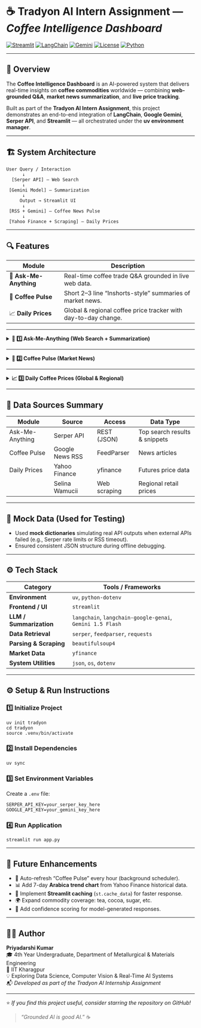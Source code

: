 # ☕ Tradyon AI Intern Assignment — *Coffee Intelligence Dashboard*

[![Streamlit](https://img.shields.io/badge/Built%20with-Streamlit-FF4B4B?logo=streamlit)](https://streamlit.io/)
[![LangChain](https://img.shields.io/badge/Powered%20by-LangChain-02A095?logo=chainlink)](https://www.langchain.com/)
[![Gemini](https://img.shields.io/badge/LLM-Gemini%201.5%20Flash-4285F4?logo=google)](https://ai.google.dev/)
[![License](https://img.shields.io/badge/License-MIT-green.svg)](#)
[![Python](https://img.shields.io/badge/Python-3.10+-blue?logo=python)](https://www.python.org/)

---

## 🧭 Overview
The **Coffee Intelligence Dashboard** is an AI-powered system that delivers real-time insights on **coffee commodities** worldwide — combining **web-grounded Q&A**, **market news summarization**, and **live price tracking**.

Built as part of the **Tradyon AI Intern Assignment**, this project demonstrates an end-to-end integration of **LangChain**, **Google Gemini**, **Serper API**, and **Streamlit** — all orchestrated under the **uv environment manager**.

---

## 🏗️ System Architecture
```
User Query / Interaction
      ↓
  [Serper API] — Web Search
      ↓
 [Gemini Model] — Summarization
      ↓
     Output → Streamlit UI
      ↓
 [RSS + Gemini] — Coffee News Pulse
      ↓
 [Yahoo Finance + Scraping] — Daily Prices
```

---

## 🔍 Features

| Module | Description |
|--------|--------------|
| 💬 **Ask-Me-Anything** | Real-time coffee trade Q&A grounded in live web data. |
| 📰 **Coffee Pulse** | Short 2–3 line “Inshorts-style” summaries of market news. |
| 📈 **Daily Prices** | Global & regional coffee price tracker with day-to-day change. |

---

<details>
<summary><b>💬 1️⃣ Ask-Me-Anything (Web Search + Summarization)</b></summary>

**Objective:**  
Enable users to ask natural-language questions like  
> *“What’s the current Arabica price in Brazil?”*  
and get concise, data-grounded summaries.

**Approach:**
1. Query → sent to **Serper API** for web search.  
2. Top 5 snippets (title + URL + content) are formatted using a **LangChain PromptTemplate**.  
3. Passed to **Gemini 2.0 Flash** for summarization & citation.  
4. Displayed instantly in Streamlit chat interface.

**Tech Stack:** `LangChain`, `Serper API`, `Gemini-1.5-Flash`
</details>

---

<details>
<summary><b>📰 2️⃣ Coffee Pulse (Market News)</b></summary>

**Objective:**  
Deliver real-time updates on global coffee trends in short summaries.

**Approach:**
- Fetches coffee-related news via **Google News RSS** (`feedparser`).
- Summarizes each story using **Gemini** into 2–3 factual lines.
- Displays *title + short summary + source link*.

**Example Output:**
> ☕ *Arabica futures rose 3% amid drought in Brazil reducing output.*  
> [Source: Bloomberg]

**Tech Stack:** `feedparser`, `langchain-google-genai`, `Gemini`
</details>

---

<details>
<summary><b>📈 3️⃣ Daily Coffee Prices (Global & Regional)</b></summary>

**Objective:**  
Track daily coffee prices from credible international and regional markets.

**Sources Used:**
| Market | Data Source | Method |
|--------|--------------|--------|
| **Global Arabica (ICE Futures)** | Yahoo Finance (`KC=F`) | `yfinance` |
| **Brazil Retail Coffee** | Selina Wamucii | Web scraping (BeautifulSoup) |
| **Vietnam Retail Coffee** | Selina Wamucii | Web scraping (BeautifulSoup) |

**Displayed Data:**  
- Current price (USD/lb)  
- Daily change (+/- %)  
- Retail ranges in BRL/kg and VND/kg

**Tech Stack:** `yfinance`, `beautifulsoup4`, `requests`
</details>

---

## 🧠 Data Sources Summary

| Module | Source | Access | Data Type |
|--------|---------|--------|-----------|
| Ask-Me-Anything | Serper API | REST (JSON) | Top search results & snippets |
| Coffee Pulse | Google News RSS | FeedParser | News articles |
| Daily Prices | Yahoo Finance | yfinance | Futures price data |
|  | Selina Wamucii | Web scraping | Regional retail prices |

---

## 🧪 Mock Data (Used for Testing)
- Used **mock dictionaries** simulating real API outputs when external APIs failed (e.g., Serper rate limits or RSS timeout).
- Ensured consistent JSON structure during offline debugging.

---

## ⚙️ Tech Stack

| Category | Tools / Frameworks |
|-----------|--------------------|
| **Environment** | `uv`, `python-dotenv` |
| **Frontend / UI** | `streamlit` |
| **LLM / Summarization** | `langchain`, `langchain-google-genai`, `Gemini 1.5 Flash` |
| **Data Retrieval** | `serper`, `feedparser`, `requests` |
| **Parsing & Scraping** | `beautifulsoup4` |
| **Market Data** | `yfinance` |
| **System Utilities** | `json`, `os`, `dotenv` |

---

## ⚙️ Setup & Run Instructions

### 1️⃣ Initialize Project
```
uv init tradyon
cd tradyon
source .venv/bin/activate
```

### 2️⃣ Install Dependencies
```
uv sync
```

### 3️⃣ Set Environment Variables
Create a `.env` file:
```
SERPER_API_KEY=your_serper_key_here
GOOGLE_API_KEY=your_gemini_key_here
```

### 4️⃣ Run Application
```
streamlit run app.py
```

---

## 🚀 Future Enhancements
- 🔄 Auto-refresh “Coffee Pulse” every hour (background scheduler).  
- 📊 Add 7-day **Arabica trend chart** from Yahoo Finance historical data.  
- 💾 Implement **Streamlit caching** (`st.cache_data`) for faster response.  
- 🌍 Expand commodity coverage: tea, cocoa, sugar, etc.  
- 🧮 Add confidence scoring for model-generated responses.

---

## 👨‍💻 Author
**Priyadarshi Kumar**  
🎓 4th Year Undergraduate, Department of Metallurgical & Materials Engineering  
📍 IIT Kharagpur  
💡 Exploring Data Science, Computer Vision & Real-Time AI Systems  
📬 *Developed as part of the Tradyon AI Internship Assignment*

---

⭐ *If you find this project useful, consider starring the repository on GitHub!*  
> _“Grounded AI is good AI.”_ ☕
```